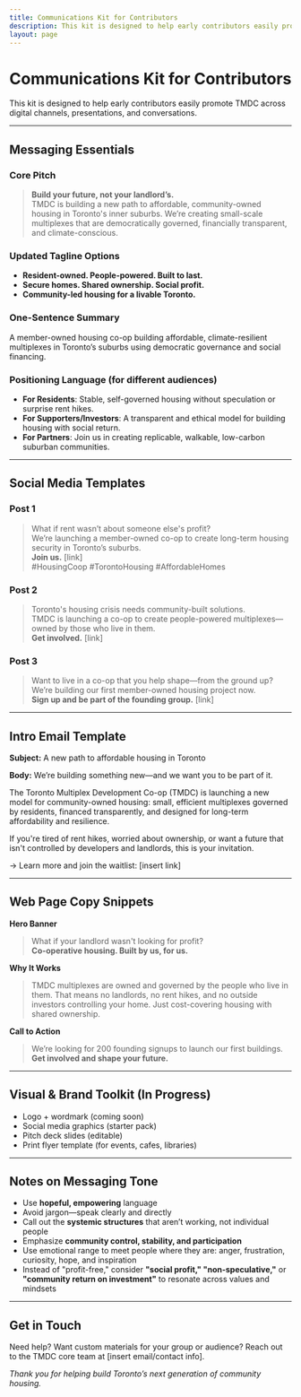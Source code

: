 ```yaml
---
title: Communications Kit for Contributors
description: This kit is designed to help early contributors easily promote TMDC across digital channels, presentations, and conversations.
layout: page
---
```


# Communications Kit for Contributors

This kit is designed to help early contributors easily promote TMDC across digital channels, presentations, and conversations.

---

## Messaging Essentials

### Core Pitch

> **Build your future, not your landlord’s.**  
> TMDC is building a new path to affordable, community-owned housing in Toronto's inner suburbs. We’re creating small-scale multiplexes that are democratically governed, financially transparent, and climate-conscious.

### Updated Tagline Options

- **Resident-owned. People-powered. Built to last.**
- **Secure homes. Shared ownership. Social profit.**
- **Community-led housing for a livable Toronto.**

### One-Sentence Summary

A member-owned housing co-op building affordable, climate-resilient multiplexes in Toronto’s suburbs using democratic governance and social financing.

### Positioning Language (for different audiences)

- **For Residents**: Stable, self-governed housing without speculation or surprise rent hikes.
- **For Supporters/Investors**: A transparent and ethical model for building housing with social return.
- **For Partners**: Join us in creating replicable, walkable, low-carbon suburban communities.

---

## Social Media Templates

### Post 1

> What if rent wasn’t about someone else's profit?  
> We’re launching a member-owned co-op to create long-term housing security in Toronto’s suburbs.  
> **Join us.** [link]  
> #HousingCoop #TorontoHousing #AffordableHomes

### Post 2

> Toronto's housing crisis needs community-built solutions.  
> TMDC is launching a co-op to create people-powered multiplexes—owned by those who live in them.  
> **Get involved.** [link]

### Post 3

> Want to live in a co-op that you help shape—from the ground up?  
> We’re building our first member-owned housing project now.  
> **Sign up and be part of the founding group.** [link]

---

## Intro Email Template

**Subject:** A new path to affordable housing in Toronto

**Body:**
We’re building something new—and we want you to be part of it.

The Toronto Multiplex Development Co-op (TMDC) is launching a new model for community-owned housing: small, efficient multiplexes governed by residents, financed transparently, and designed for long-term affordability and resilience.

If you're tired of rent hikes, worried about ownership, or want a future that isn't controlled by developers and landlords, this is your invitation.

→ Learn more and join the waitlist: [insert link]

---

## Web Page Copy Snippets

**Hero Banner**

> What if your landlord wasn't looking for profit?  
> **Co-operative housing. Built by us, for us.**

**Why It Works**

> TMDC multiplexes are owned and governed by the people who live in them. That means no landlords, no rent hikes, and no outside investors controlling your home. Just cost-covering housing with shared ownership.

**Call to Action**

> We’re looking for 200 founding signups to launch our first buildings.  
> **Get involved and shape your future.**

---

## Visual & Brand Toolkit (In Progress)

- Logo + wordmark (coming soon)
- Social media graphics (starter pack)
- Pitch deck slides (editable)
- Print flyer template (for events, cafes, libraries)

---

## Notes on Messaging Tone

- Use **hopeful, empowering** language
- Avoid jargon—speak clearly and directly
- Call out the **systemic structures** that aren’t working, not individual people
- Emphasize **community control, stability, and participation**
- Use emotional range to meet people where they are: anger, frustration, curiosity, hope, and inspiration
- Instead of "profit-free," consider **"social profit," "non-speculative,"** or **"community return on investment"** to resonate across values and mindsets

---

## Get in Touch

Need help? Want custom materials for your group or audience? Reach out to the TMDC core team at [insert email/contact info].

_Thank you for helping build Toronto’s next generation of community housing._
